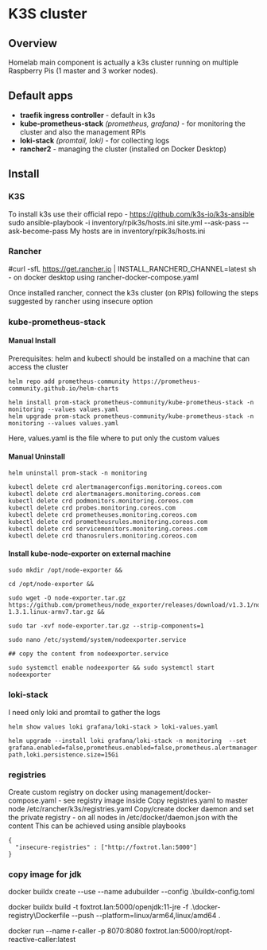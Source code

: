# K3S cluster

## Overview 
Homelab main component is actually a k3s cluster running on multiple Raspberry Pis (1 master and 3 worker nodes).

## Default apps

- **traefik ingress controller** - default in k3s
- **kube-prometheus-stack** *(prometheus, grafana)* - for monitoring the cluster and also the management RPIs
- **loki-stack** *(promtail, loki)* - for collecting logs
- **rancher2** - managing the cluster (installed on Docker Desktop)

## Install

### K3S
To install k3s use their official repo - https://github.com/k3s-io/k3s-ansible
sudo ansible-playbook -i inventory/rpik3s/hosts.ini site.yml --ask-pass --ask-become-pass
My hosts are in inventory/rpik3s/hosts.ini

### Rancher 
#curl -sfL https://get.rancher.io | INSTALL_RANCHERD_CHANNEL=latest sh -
on docker desktop using rancher-docker-compose.yaml

Once installed rancher, connect the k3s cluster (on RPIs) following the steps suggested by rancher using insecure option


### kube-prometheus-stack

#### Manual Install
Prerequisites: helm and kubectl should be installed on a machine that can access the cluster

```
helm repo add prometheus-community https://prometheus-community.github.io/helm-charts

helm install prom-stack prometheus-community/kube-prometheus-stack -n monitoring --values values.yaml
helm upgrade prom-stack prometheus-community/kube-prometheus-stack -n monitoring --values values.yaml
```
Here, values.yaml is the file where to put only the custom values

#### Manual Uninstall

```
helm uninstall prom-stack -n monitoring

kubectl delete crd alertmanagerconfigs.monitoring.coreos.com
kubectl delete crd alertmanagers.monitoring.coreos.com
kubectl delete crd podmonitors.monitoring.coreos.com
kubectl delete crd probes.monitoring.coreos.com
kubectl delete crd prometheuses.monitoring.coreos.com
kubectl delete crd prometheusrules.monitoring.coreos.com
kubectl delete crd servicemonitors.monitoring.coreos.com
kubectl delete crd thanosrulers.monitoring.coreos.com
```

#### Install kube-node-exporter on external machine
```
sudo mkdir /opt/node-exporter &&

cd /opt/node-exporter &&

sudo wget -O node-exporter.tar.gz https://github.com/prometheus/node_exporter/releases/download/v1.3.1/node_exporter-1.3.1.linux-armv7.tar.gz &&

sudo tar -xvf node-exporter.tar.gz --strip-components=1

sudo nano /etc/systemd/system/nodeexporter.service

## copy the content from nodeexporter.service

sudo systemctl enable nodeexporter && sudo systemctl start nodeexporter

```

### loki-stack
I need only loki and promtail to gather the logs

```
helm show values loki grafana/loki-stack > loki-values.yaml

helm upgrade --install loki grafana/loki-stack -n monitoring  --set grafana.enabled=false,prometheus.enabled=false,prometheus.alertmanager.persistentVolume.enabled=false,prometheus.server.persistentVolume.enabled=false,loki.persistence.enabled=true,loki.persistence.storageClassName=local-path,loki.persistence.size=15Gi

```

### registries
Create custom registry on docker using management/docker-compose.yaml - see registry image inside
Copy registries.yaml to master node /etc/rancher/k3s/registries.yaml
Copy/create docker daemon and set the private registry - on all nodes in /etc/docker/daemon.json with the content
This can be achieved using ansible playbooks

```
{
  "insecure-registries" : ["http://foxtrot.lan:5000"]
}
```



### copy image for jdk

docker buildx create --use --name adubuilder --config .\buildx-config.toml

docker buildx build -t foxtrot.lan:5000/openjdk:11-jre -f .\docker-registry\Dockerfile --push --platform=linux/arm64,linux/amd64 .

docker run --name r-caller -p 8070:8080 foxtrot.lan:5000/ropt/ropt-reactive-caller:latest